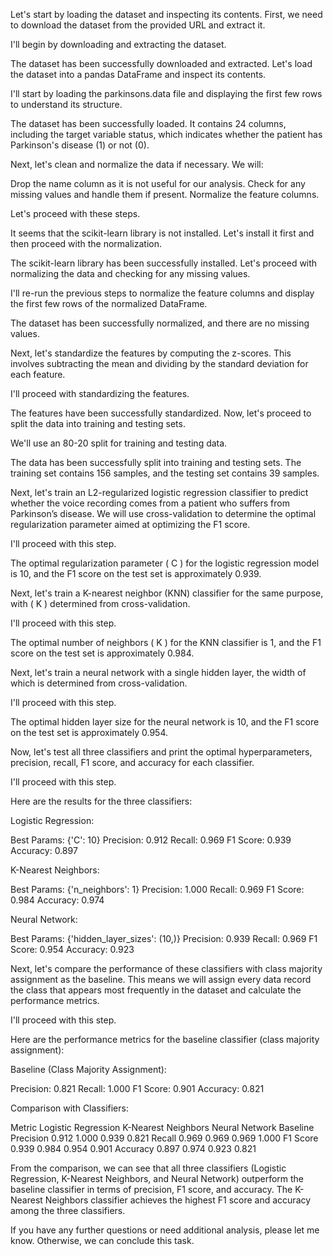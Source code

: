 Let's start by loading the dataset and inspecting its contents. First, we need to download the dataset from the provided URL and extract it.


I'll begin by downloading and extracting the dataset.

The dataset has been successfully downloaded and extracted. Let's load the dataset into a pandas DataFrame and inspect its contents.


I'll start by loading the parkinsons.data file and displaying the first few rows to understand its structure.

The dataset has been successfully loaded. It contains 24 columns, including the target variable status, which indicates whether the patient has Parkinson's disease (1) or not (0).


Next, let's clean and normalize the data if necessary. We will:


Drop the name column as it is not useful for our analysis.
Check for any missing values and handle them if present.
Normalize the feature columns.

Let's proceed with these steps.

It seems that the scikit-learn library is not installed. Let's install it first and then proceed with the normalization.

The scikit-learn library has been successfully installed. Let's proceed with normalizing the data and checking for any missing values.


I'll re-run the previous steps to normalize the feature columns and display the first few rows of the normalized DataFrame.

The dataset has been successfully normalized, and there are no missing values.


Next, let's standardize the features by computing the z-scores. This involves subtracting the mean and dividing by the standard deviation for each feature.


I'll proceed with standardizing the features.

The features have been successfully standardized. Now, let's proceed to split the data into training and testing sets.


We'll use an 80-20 split for training and testing data.

The data has been successfully split into training and testing sets. The training set contains 156 samples, and the testing set contains 39 samples.


Next, let's train an L2-regularized logistic regression classifier to predict whether the voice recording comes from a patient who suffers from Parkinson’s disease. We will use cross-validation to determine the optimal regularization parameter aimed at optimizing the F1 score.


I'll proceed with this step.

The optimal regularization parameter ( C ) for the logistic regression model is 10, and the F1 score on the test set is approximately 0.939.


Next, let's train a K-nearest neighbor (KNN) classifier for the same purpose, with ( K ) determined from cross-validation.


I'll proceed with this step.

The optimal number of neighbors ( K ) for the KNN classifier is 1, and the F1 score on the test set is approximately 0.984.


Next, let's train a neural network with a single hidden layer, the width of which is determined from cross-validation.


I'll proceed with this step.

The optimal hidden layer size for the neural network is 10, and the F1 score on the test set is approximately 0.954.


Now, let's test all three classifiers and print the optimal hyperparameters, precision, recall, F1 score, and accuracy for each classifier.


I'll proceed with this step.

Here are the results for the three classifiers:


Logistic Regression:


Best Params: {'C': 10}
Precision: 0.912
Recall: 0.969
F1 Score: 0.939
Accuracy: 0.897

K-Nearest Neighbors:


Best Params: {'n_neighbors': 1}
Precision: 1.000
Recall: 0.969
F1 Score: 0.984
Accuracy: 0.974

Neural Network:


Best Params: {'hidden_layer_sizes': (10,)}
Precision: 0.939
Recall: 0.969
F1 Score: 0.954
Accuracy: 0.923

Next, let's compare the performance of these classifiers with class majority assignment as the baseline. This means we will assign every data record the class that appears most frequently in the dataset and calculate the performance metrics.


I'll proceed with this step.

Here are the performance metrics for the baseline classifier (class majority assignment):


Baseline (Class Majority Assignment):


Precision: 0.821
Recall: 1.000
F1 Score: 0.901
Accuracy: 0.821

Comparison with Classifiers:


Metric	Logistic Regression	K-Nearest Neighbors	Neural Network	Baseline
Precision	0.912	1.000	0.939	0.821
Recall	0.969	0.969	0.969	1.000
F1 Score	0.939	0.984	0.954	0.901
Accuracy	0.897	0.974	0.923	0.821

From the comparison, we can see that all three classifiers (Logistic Regression, K-Nearest Neighbors, and Neural Network) outperform the baseline classifier in terms of precision, F1 score, and accuracy. The K-Nearest Neighbors classifier achieves the highest F1 score and accuracy among the three classifiers.


If you have any further questions or need additional analysis, please let me know. Otherwise, we can conclude this task.